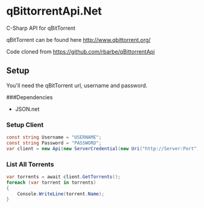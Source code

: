 # qBittorrentApi.Net
C-Sharp API for qBitTorrent

qBitTorrent can be found here http://www.qbittorrent.org/

Code cloned from https://github.com/rbarbe/qBittorrentApi

## Setup
You'll need the qBitTorrent url, username and password.

###Dependencies

+ JSON.net

### Setup Client

```c#
const string Username = "USERNAME";
const string Password = "PASSWORD";
var client = new Api(new ServerCredential(new Uri("http://Server:Port"), Username, Password));
```

### List All Torrents
```c#
var torrents = await client.GetTorrents();
foreach (var torrent in torrents)
{
    Console.WriteLine(torrent.Name);
}
```
